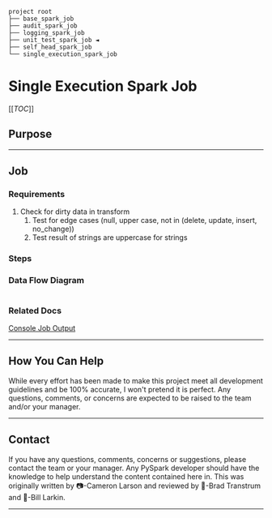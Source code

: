 ```shell
project root
├── base_spark_job
├── audit_spark_job
├── logging_spark_job
├── unit_test_spark_job ◄
├── self_head_spark_job
└── single_execution_spark_job
```

# Single Execution Spark Job

[[_TOC_]]

## Purpose

---

## Job

### Requirements

1. Check for dirty data in transform
    1. Test for edge cases (null, upper case, not in (delete, update, insert, no_change))
    2. Test result of strings are uppercase for strings

### Steps

### Data Flow Diagram

```shell
```

### Related Docs

[Console Job Output](CONSOLE.md)

---

## How You Can Help

While every effort has been made to make this project meet all development guidelines and be 100% accurate, I won't
pretend it is perfect. Any questions, comments, or concerns are expected to be raised to the team and/or your manager.

---

## Contact

If you have any questions, comments, concerns or suggestions, please contact the team or your manager. Any PySpark
developer should have the knowledge to help understand the content contained here in. This was originally written
by 📷-Cameron Larson and reviewed by 🍞-Brad Transtrum and 🧢-Bill Larkin.

---
